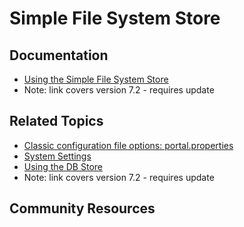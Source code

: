 # Simple File System Store

## Documentation

* [Using the Simple File System Store](https://portal.liferay.dev/docs/7-2/deploy/-/knowledge_base/d/using-the-simple-file-system-store)
* Note: link covers version 7.2 - requires update

## Related Topics

* [Classic configuration file options: portal.properties](https://docs.liferay.com/portal/7.3-latest/propertiesdoc/portal.properties.html)
* [System Settings](https://learn.liferay.com/dxp/7.x/en/system-administration/system_settings.html)
* [Using the DB Store](https://portal.liferay.dev/docs/7-2/deploy/-/knowledge_base/d/using-the-dbstore)
* Note: link covers version 7.2 - requires update

## Community Resources